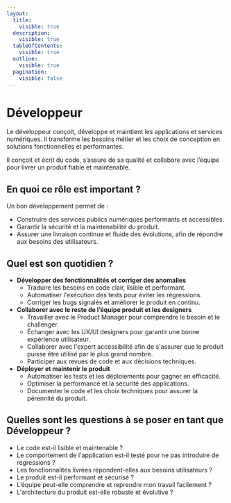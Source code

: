 ```yaml
---
layout:
  title:
    visible: true
  description:
    visible: true
  tableOfContents:
    visible: true
  outline:
    visible: true
  pagination:
    visible: false
---
```


# Développeur

Le développeur conçoit, développe et maintient les applications et services numériques. Il transforme les besoins métier et les choix de conception en solutions fonctionnelles et performantes.

Il conçoit et écrit du code, s’assure de sa qualité et collabore avec l’équipe pour livrer un produit fiable et maintenable.

## En quoi ce rôle est important ?

Un bon développement permet de :

* Construire des services publics numériques performants et accessibles.
* Garantir la sécurité et la maintenabilité du produit.
* Assurer une livraison continue et fluide des évolutions, afin de répondre aux besoins des utilisateurs.

## Quel est son quotidien ?

* **Développer des fonctionnalités et corriger des anomalies**
  * Traduire les besoins en code clair, lisible et performant.
  * Automatiser l'exécution des tests pour éviter les régressions.
  * Corriger les bugs signalés et améliorer le produit en continu.
* **Collaborer avec le reste de l’équipe produit et les designers**
  * Travailler avec le Product Manager pour comprendre le besoin et le challenger.
  * Échanger avec les UX/UI designers pour garantir une bonne expérience utilisateur.
  * Collaborer avec l'expert accessibilité afin de s'assurer que le produit puisse être utilisé par le plus grand nombre.
  * Participer aux revues de code et aux décisions techniques.
* **Déployer et maintenir le produit**
  * Automatiser les tests et les déploiements pour gagner en efficacité.
  * Optimiser la performance et la sécurité des applications.
  * Documenter le code et les choix techniques pour assurer la pérennité du produit.

## Quelles sont les questions à se poser en tant que Développeur ?

* Le code est-il lisible et maintenable ?
* Le comportement de l'application est-il testé pour ne pas introduire de régressions ?
* Les fonctionnalités livrées répondent-elles aux besoins utilisateurs ?
* Le produit est-il performant et sécurisé ?
* L’équipe peut-elle comprendre et reprendre mon travail facilement ?
* L'architecture du produit est-elle robuste et évolutive ?
